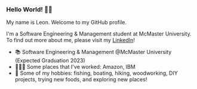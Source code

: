 ### Hello World! 👋🏻
My name is Leon. Welcome to my GitHub profile. 

I'm a Software Engineering & Management student at McMaster University. To find out more about me, please visit my [LinkedIn](https://www.linkedin.com/in/leon-so/)!

- 📚 Software Engineering & Management @McMaster University (Expected Graduation 2023)
- 👨🏻‍💻 Some places that I've worked: Amazon, IBM
- 🤠 Some of my hobbies: fishing, boating, hiking, woodworking, DIY projects, trying new foods, and exploring new places!

